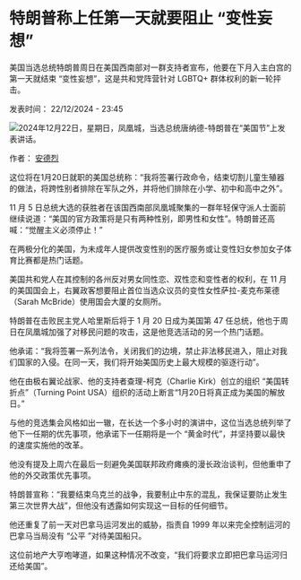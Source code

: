 # 特朗普称上任第一天就要阻止 “变性妄想”

美国当选总统特朗普周日在美国西南部对一群支持者宣布，他要在下月入主白宫的第一天就结束 “变性妄想”，这是共和党阵营针对 LGBTQ+ 群体权利的新一轮抨击。

发表时间： 22/12/2024 - 23:45

![2024年12月22日，星期日，凤凰城，当选总统唐纳德-特朗普在“美国节”上发表讲话。](https://s.rfi.fr/media/display/6210d4e6-c0b6-11ef-b622-005056bfb2b6/w:980/p:16x9/AP24357687843235.jpg)

作者： [安德烈](/cn/%E4%BD%9C%E8%80%85/%E5%AE%89%E5%BE%B7%E7%83%88/ "安德烈")

这位将在1月20日就职的美国总统称：“我将签署行政命令，结束切割儿童生殖器的做法，将跨性别者排除在军队之外，并将他们排除在小学、初中和高中之外”。

11 月 5 日总统大选的获胜者在该国西南部凤凰城聚集的一群年轻保守派人士面前继续说道：“美国的官方政策将是只有两种性别，即男性和女性”。特朗普还高喊：“觉醒主义必须停止！”

在两极分化的美国，为未成年人提供改变性别的医疗服务或让变性妇女参加女子体育比赛都是热门话题。

美国共和党人在其控制的各州反对男女同性恋、双性恋和变性者的权利，在 11 月的美国国会上，右翼政客想要阻止首位当选众议员的变性女性萨拉-麦克布莱德（Sarah McBride）使用国会大厦的女厕所。

特朗普在击败民主党人哈里斯后将于 1 月 20 日成为美国第 47 任总统，他也于周日在凤凰城加强了对移民问题的攻击，这是他竞选活动的另一个热门话题。

他承诺：“我将签署一系列法令，关闭我们的边境，禁止非法移民进入，阻止对我们国家的入侵。在同一天，我们将开始美国历史上最大规模的驱逐行动”。

他在由极右翼论战家、他的支持者查理-柯克（Charlie Kirk）创立的组织 “美国转折点”（Turning Point USA）组织的活动上断言“1月20日将真正成为美国的解放日。”

与他的竞选集会风格如出一辙，在长达一个多小时的演讲中，这位当选总统列举了他下一任期的优先事项，他承诺下一任期将是一个 “黄金时代”，并坚持要以最快的速度实施他的改革。

他没有提及上周六在最后一刻避免美国联邦政府瘫痪的漫长政治谈判，但他重申了他的外交政策优先事项。

特朗普宣称：“我要结束乌克兰的战争，我要制止中东的混乱，我保证要防止发生第三次世界大战”，但他没有透露如何实现这一目标的任何细节。

他还重复了前一天对巴拿马运河发出的威胁，指责自 1999 年以来完全控制运河的巴拿马当局没有 “公平 ”对待美国船只。

这位前地产大亨咆哮道，如果这种情况不改变，“我们将要求立即把巴拿马运河归还给美国”。